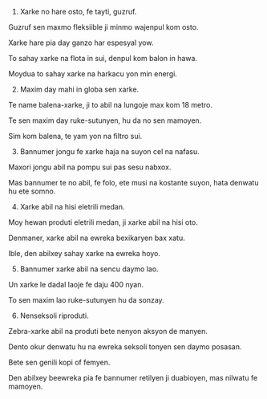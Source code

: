 1) Xarke no hare osto, fe tayti, guzruf.

Guzruf sen maxmo fleksiible ji minmo wajenpul kom osto.

Xarke hare pia day ganzo har espesyal yow.

To sahay xarke na flota in sui, denpul kom balon in hawa.

Moydua to sahay xarke na harkacu yon min energi.

2) Maxim day mahi in globa sen xarke.

Te name balena-xarke, ji to abil na lungoje max kom 18 metro.

Te sen maxim day ruke-sutunyen, hu da no sen mamoyen.

Sim kom balena, te yam yon na filtro sui.

3) Bannumer jongu fe xarke haja na suyon cel na nafasu.

Maxori jongu abil na pompu sui pas sesu nabxox.

Mas bannumer te no abil, fe folo, ete musi na kostante suyon, hata denwatu hu ete somno.

4) Xarke abil na hisi eletrili medan.

Moy hewan produti eletrili medan, ji xarke abil na hisi oto.

Denmaner, xarke abil na ewreka bexikaryen bax xatu.

Ible, den abilxey sahay xarke na ewreka hoyo.

5) Bannumer xarke abil na sencu daymo lao.

Un xarke le dadal laoje fe daju 400 nyan.

To sen maxim lao ruke-sutunyen hu da sonzay.

6) Nenseksoli riproduti.

Zebra-xarke abil na produti bete nenyon aksyon de manyen.

Dento okur denwatu hu na ewreka seksoli tonyen sen daymo posasan.

Bete sen genili kopi of femyen.

Den abilxey beewreka pia fe bannumer retilyen ji duabioyen, mas nilwatu fe mamoyen.
